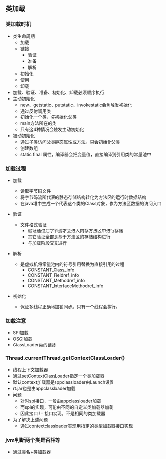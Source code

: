 ## 类加载


### 类加载时机
  * 类生命周期
    + 加载
    + 链接
      - 验证
      - 准备
      - 解析
    + 初始化
    + 使用
    + 卸载 
  * 加载、验证、准备、初始化、卸载必须顺序执行
  * 主动初始化
    + new、getstatic、putstatic、invokestatic会角触发初始化
    + 通过反射调用类
    + 初始化一个类，先初始化父类
    + main方法所在的类
    + 只有这4种情况会触发主动初始化
  * 被动初始化
    + 通过子类访问父类静态属性或方法。只会初始化父类
    + 创建数组
    + static final 属性，编译器会把变量值，直接编译到引用类的常量池中
    
### 加载过程
  * 加载
    + 读取字节码文件
    + 将字节码流所代表的静态存储结构转化为方法区的运行时数据结构
    + 在java堆中生成一个代表这个类的Class对象，作为方法区数据的访问入口
    
  * 验证
    + 文件格式验证
      - 验证通过后字节流才会进入内存方法区中进行存储
      - 其它验证全部是基于方法区的存储结构进行
      - 与加载阶段交叉进行
      
  * 解析
    + 是虚拟机将常量池内的符号引用替换为直接引用的过程
      - CONSTANT_Class_info
      - CONSTANT_Fieldref_info
      - CONSTANT_Methodref_info
      - CONSTANT_InterfaceMethodref_info
  * 初始化
    + <cinit>保证多线程正确地加锁同步。只有一个线程会执行。
   
### 加载注意
  * SPI加载
  * OSGI加载
  * ClassLoader类的链接
  
### Thread.currentThread.getContextClassLoader()
  * 线程上下文加载器
  * 通过setContextClassLoader指定一个类加载器
  * 默认context加载器是appclassloader由Launch设置
  * rt.jar也是由appclassloader加载
  * 问题
    + 对时spi接口，一般由appclassloader加载
    + 而spi的实现，可能由不同的自定义类加载器加载
    + 因此接口 != 接口实现。不是相同的类加载器
  * 为了解决上述问题
    + 通过contextclassloader实现用指定的类型加载器接口实现 
  
### jvm判断两个类是否相等
 * 通过类名+类加载器
 